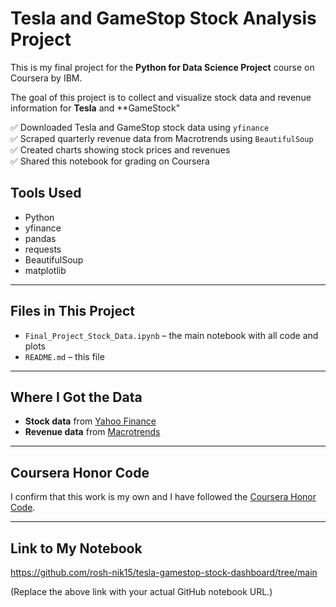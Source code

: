 # Tesla and GameStop Stock Analysis Project

This is my final project for the **Python for Data Science Project** course on Coursera by IBM.

The goal of this project is to collect and visualize stock data and revenue information for **Tesla** and **GameStock"

✅ Downloaded Tesla and GameStop stock data using `yfinance`  
✅ Scraped quarterly revenue data from Macrotrends using `BeautifulSoup`  
✅ Created charts showing stock prices and revenues  
✅ Shared this notebook for grading on Coursera

## Tools Used

- Python
- yfinance
- pandas
- requests
- BeautifulSoup
- matplotlib

---

## Files in This Project

- `Final_Project_Stock_Data.ipynb` – the main notebook with all code and plots
- `README.md` – this file

---

## Where I Got the Data

- **Stock data** from [Yahoo Finance](https://finance.yahoo.com)
- **Revenue data** from [Macrotrends](https://www.macrotrends.net/)

---

## Coursera Honor Code

I confirm that this work is my own and I have followed the [Coursera Honor Code](https://www.coursera.org/about/honorcode).

---

## Link to My Notebook

https://github.com/rosh-nik15/tesla-gamestop-stock-dashboard/tree/main

(Replace the above link with your actual GitHub notebook URL.)

